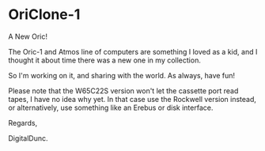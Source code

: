 # OriClone-1
A New Oric!

The Oric-1 and Atmos line of computers are something I loved as a kid, and I thought it about time there was a new one in my collection.

So I'm working on it, and sharing with the world.  As always, have fun!

Please note that the W65C22S version won't let the cassette port read tapes, I have no idea why yet.  In that case use the Rockwell version instead, or alternatively, use something like an Erebus or disk interface.

Regards,

DigitalDunc.
